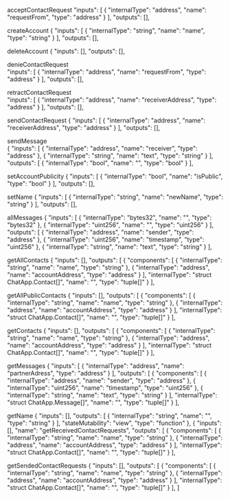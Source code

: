 acceptContactRequest
		"inputs": [
			{
				"internalType": "address",
				"name": "requestFrom",
				"type": "address"
			}
		],
		"outputs": [],
    
createAccount
	{
		"inputs": [
			{
				"internalType": "string",
				"name": "name",
				"type": "string"
			}
		],
		"outputs": [],
    
    
deleteAccount
	{
		"inputs": [],
		"outputs": [],
    
denieContactRequest    
		"inputs": [
			{
				"internalType": "address",
				"name": "requestFrom",
				"type": "address"
			}
		],
		"outputs": [],
    
retractContactRequest    
		"inputs": [
			{
				"internalType": "address",
				"name": "receiverAddress",
				"type": "address"
			}
		],
		"outputs": [],

sendContactRequest
	{
		"inputs": [
			{
				"internalType": "address",
				"name": "receiverAddress",
				"type": "address"
			}
		],
		"outputs": [],
    
    
sendMessage    
	{
		"inputs": [
			{
				"internalType": "address",
				"name": "receiver",
				"type": "address"
			},
			{
				"internalType": "string",
				"name": "text",
				"type": "string"
			}
		],
		"outputs": [
			{
				"internalType": "bool",
				"name": "",
				"type": "bool"
			}
		],


setAccountPublicity
	{
		"inputs": [
			{
				"internalType": "bool",
				"name": "isPublic",
				"type": "bool"
			}
		],
		"outputs": [],


setName
	{
		"inputs": [
			{
				"internalType": "string",
				"name": "newName",
				"type": "string"
			}
		],
		"outputs": [],

allMessages
	{
		"inputs": [
			{
				"internalType": "bytes32",
				"name": "",
				"type": "bytes32"
			},
			{
				"internalType": "uint256",
				"name": "",
				"type": "uint256"
			}
		],
		"outputs": [
			{
				"internalType": "address",
				"name": "sender",
				"type": "address"
			},
			{
				"internalType": "uint256",
				"name": "timestamp",
				"type": "uint256"
			},
			{
				"internalType": "string",
				"name": "text",
				"type": "string"
			}
		],


getAllContacts
	{
		"inputs": [],
		"outputs": [
			{
				"components": [
					{
						"internalType": "string",
						"name": "name",
						"type": "string"
					},
					{
						"internalType": "address",
						"name": "accountAddress",
						"type": "address"
					}
				],
				"internalType": "struct ChatApp.Contact[]",
				"name": "",
				"type": "tuple[]"
			}
		],

getAllPublicContacts
	{
		"inputs": [],
		"outputs": [
			{
				"components": [
					{
						"internalType": "string",
						"name": "name",
						"type": "string"
					},
					{
						"internalType": "address",
						"name": "accountAddress",
						"type": "address"
					}
				],
				"internalType": "struct ChatApp.Contact[]",
				"name": "",
				"type": "tuple[]"
			}
		],

getContacts
	{
		"inputs": [],
		"outputs": [
			{
				"components": [
					{
						"internalType": "string",
						"name": "name",
						"type": "string"
					},
					{
						"internalType": "address",
						"name": "accountAddress",
						"type": "address"
					}
				],
				"internalType": "struct ChatApp.Contact[]",
				"name": "",
				"type": "tuple[]"
			}
		],


getMessages
	{
		"inputs": [
			{
				"internalType": "address",
				"name": "partnerAdress",
				"type": "address"
			}
		],
		"outputs": [
			{
				"components": [
					{
						"internalType": "address",
						"name": "sender",
						"type": "address"
					},
					{
						"internalType": "uint256",
						"name": "timestamp",
						"type": "uint256"
					},
					{
						"internalType": "string",
						"name": "text",
						"type": "string"
					}
				],
				"internalType": "struct ChatApp.Message[]",
				"name": "",
				"type": "tuple[]"
			}
		],

getName
	{
		"inputs": [],
		"outputs": [
			{
				"internalType": "string",
				"name": "",
				"type": "string"
			}
		],
		"stateMutability": "view",
		"type": "function"
	},
	{
		"inputs": [],
		"name": "getReceivedContactRequests",
		"outputs": [
			{
				"components": [
					{
						"internalType": "string",
						"name": "name",
						"type": "string"
					},
					{
						"internalType": "address",
						"name": "accountAddress",
						"type": "address"
					}
				],
				"internalType": "struct ChatApp.Contact[]",
				"name": "",
				"type": "tuple[]"
			}
		],

getSendedContactRequests
	{
		"inputs": [],
		"outputs": [
			{
				"components": [
					{
						"internalType": "string",
						"name": "name",
						"type": "string"
					},
					{
						"internalType": "address",
						"name": "accountAddress",
						"type": "address"
					}
				],
				"internalType": "struct ChatApp.Contact[]",
				"name": "",
				"type": "tuple[]"
			}
		],
]
